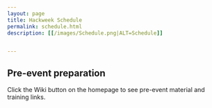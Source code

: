 ```yaml
---
layout: page
title: Hackweek Schedule 
permalink: schedule.html
description: [[/images/Schedule.png|ALT=Schedule]]


---
```

## Pre-event preparation

Click the Wiki button on the homepage to see pre-event material and training links. 



